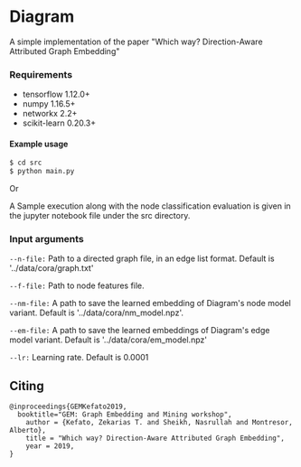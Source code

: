 # Diagram
A simple implementation of the paper "Which way? Direction-Aware Attributed Graph Embedding"

### Requirements

  - tensorflow 1.12.0+
  - numpy 1.16.5+
  - networkx 2.2+
  - scikit-learn 0.20.3+


#### Example usage

```sh
$ cd src
$ python main.py
```

Or

A Sample execution along with the node classification evaluation is given in the jupyter  notebook file under the src directory.

### Input arguments

`--n-file:` Path to a directed graph file, in an edge list format. Default is '../data/cora/graph.txt'

`--f-file:` Path to node features file.

`--nm-file:` A path to save the learned embedding of Diagram's node model variant. Default is '../data/cora/nm_model.npz'.

`--em-file:` A path to save the learned embeddings of Diagram's edge model variant. Default is '../data/cora/em_model.npz'

`--lr:` Learning rate. Default is 0.0001


Citing
------

```
@inproceedings{GEMKefato2019,
  booktitle="GEM: Graph Embedding and Mining workshop",
	author = {Kefato, Zekarias T. and Sheikh, Nasrullah and Montresor, Alberto},
	title = "Which way? Direction-Aware Attributed Graph Embedding",
	year = 2019,
}
```